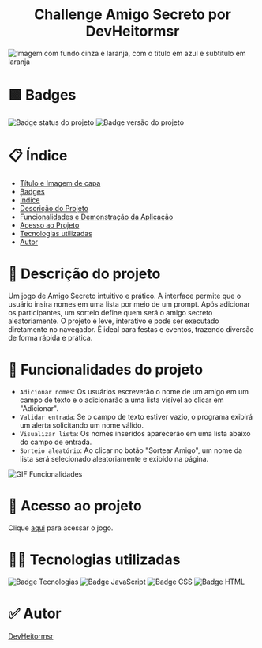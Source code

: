 <h1 align="center"> Challenge Amigo Secreto por DevHeitormsr </h1>

![Imagem com fundo cinza e laranja, com o titulo em azul e subtitulo em laranja](https://github.com/user-attachments/assets/12f69c99-08fb-4a7e-9ea5-b4a0b9f36790)

# :green_square: Badges

![Badge status do projeto](https://img.shields.io/badge/Status%20do%20projeto-conclu%C3%ADdo-green) 
![Badge versão do projeto](https://img.shields.io/badge/Vers%C3%A3o%20do%20Projeto-mar%C3%A7o-blue)

# :clipboard: Índice 

* [Título e Imagem de capa](#Challenge-Amigo-Secreto-por-DevHeitormsr)
* [Badges](#badges)
* [Índice](#índice)
* [Descrição do Projeto](#descrição-do-projeto)
* [Funcionalidades e Demonstração da Aplicação](#funcionalidades-e-demonstração-da-aplicação)
* [Acesso ao Projeto](#acesso-ao-projeto)
* [Tecnologias utilizadas](#tecnologias-utilizadas)
* [Autor](#autor)

# :gift: Descrição do projeto

Um jogo de Amigo Secreto intuitivo e prático. A interface permite que o usuário insira nomes em uma lista por meio de um prompt. Após adicionar os participantes, um sorteio define quem será o amigo secreto aleatoriamente. O projeto é leve, interativo e pode ser executado diretamente no navegador. É ideal para festas e eventos, trazendo diversão de forma rápida e prática.

# :hammer: Funcionalidades do projeto

- `Adicionar nomes`: Os usuários escreverão o nome de um amigo em um campo de texto e o adicionarão a uma lista visível ao clicar em "Adicionar".
- `Validar entrada`: Se o campo de texto estiver vazio, o programa exibirá um alerta solicitando um nome válido.
- `Visualizar lista`: Os nomes inseridos aparecerão em uma lista abaixo do campo de entrada.
- `Sorteio aleatório`: Ao clicar no botão "Sortear Amigo", um nome da lista será selecionado aleatoriamente e exibido na página.

![GIF Funcionalidades](https://github.com/user-attachments/assets/ff81d594-1aa1-49e4-a0bd-f38e2788c6f5)

# 📁 Acesso ao projeto

Clique [aqui](https://devhmsr.github.io/Challenge-Amigo-Secreto-Alura/) para acessar o jogo.

# 👨‍💻 Tecnologias utilizadas

![Badge Tecnologias](https://img.shields.io/badge/Tecnologias%3A-gray)
![Badge JavaScript](https://img.shields.io/badge/JavaScript-yellow)
![Badge CSS](https://img.shields.io/badge/CSS-purple)
![Badge HTML](https://img.shields.io/badge/HTML-orange)

# ✅ Autor
[DevHeitormsr](https://github.com/DevHmsr)
